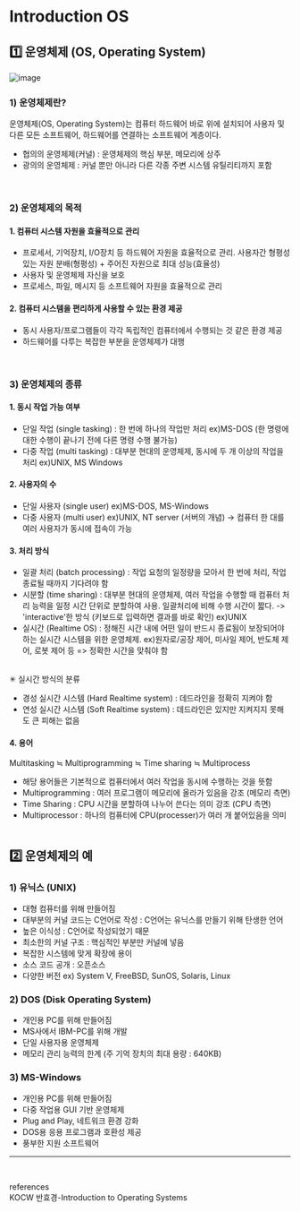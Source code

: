 # Introduction OS

## 1️⃣ 운영체제 (OS, Operating System)

![image](https://github.com/junseoparkk/til/assets/98972385/a6cce02e-53d9-4c2d-b349-96c1f9817057)



### 1) 운영체제란?
운영체제(OS, Operating System)는 컴퓨터 하드웨어 바로 위에 설치되어 사용자 및 다른 모든 소프트웨어, 하드웨어를 연결하는 소프트웨어 계층이다.

- 협의의 운영체제(커널) : 운영체제의 핵심 부분, 메모리에 상주
- 광의의 운영체제 : 커널 뿐만 아니라 다른 각종 주변 시스템 유틸리티까지 포함
<br>

### 2) 운영체제의 목적

#### 1. 컴퓨터 시스템 자원을 효율적으로 관리
- 프로세서, 기억장치, I/O장치 등 하드웨어 자원을 효율적으로 관리. 사용자간 형평성 있는 자원 분배(형평성) + 주어진 자원으로 최대 성능(효율성)
- 사용자 및 운영체제 자신을 보호
- 프로세스, 파일, 메시지 등 소프트웨어 자원을 효율적으로 관리

#### 2. 컴퓨터 시스템을 편리하게 사용할 수 있는 환경 제공
- 동시 사용자/프로그램들이 각각 독립적인 컴퓨터에서 수행되는 것 같은 환경 제공
- 하드웨어를 다루는 복잡한 부분을 운영체제가 대행
<br>

### 3) 운영체제의 종류

#### 1. 동시 작업 가능 여부
- 단일 작업 (single tasking) : 한 번에 하나의 작업만 처리 ex)MS-DOS (한 명령에 대한 수행이 끝나기 전에 다른 명령 수행 불가능)
- 다중 작업 (multi tasking) : 대부분 현대의 운영체제, 동시에 두 개 이상의 작업을 처리 ex)UNIX, MS Windows

#### 2. 사용자의 수
- 단일 사용자 (single user) ex)MS-DOS, MS-Windows
- 다중 사용자 (multi user) ex)UNIX, NT server (서버의 개념) -> 컴퓨터 한 대를 여러 사용자가 동시에 접속이 가능

#### 3. 처리 방식
- 일괄 처리 (batch processing) : 작업 요청의 일정량을 모아서 한 번에 처리, 작업 종료될 때까지 기다려야 함
- 시분할 (time sharing) : 대부분 현대의 운영체제, 여러 작업을 수행할 때 컴퓨터 처리 능력을 일정 시간 단위로 분할하여 사용. 일괄처리에 비해 수행 시간이 짧다. -> 'interactive'한 방식 (키보드로 입력하면 결과를 바로 확인) ex)UNIX
- 실시간 (Realtime OS) : 정해진 시간 내에 어떤 일이 반드시 종료됨이 보장되어야 하는 실시간 시스템을 위한 운영체제. ex)원자로/공장 제어, 미사일 제어, 반도체 제어, 로봇 제어 등 => 정확한 시간을 맞춰야 함
<br><br>

✳︎ 실시간 방식의 분류
- 경성 실시간 시스템 (Hard Realtime system) : 데드라인을 정확히 지켜야 함
- 연성 실시간 시스템 (Soft Realtime system) : 데드라인은 있지만 지켜지지 못해도 큰 피해는 없음

#### 4. 용어
Multitasking ≒ Multiprogramming ≒ Time sharing ≒ Multiprocess
- 해당 용어들은 기본적으로 컴퓨터에서 여러 작업을 동시에 수행하는 것을 뜻함
- Multiprogramming : 여러 프로그램이 메모리에 올라가 있음을 강조 (메모리 측면)
- Time Sharing : CPU 시간을 분할하여 나누어 쓴다는 의미 강조 (CPU 측면)
- Multiprocessor : 하나의 컴퓨터에 CPU(processer)가 여러 개 붙어있음을 의미
<br><br>

## 2️⃣ 운영체제의 예

### 1) 유닉스 (UNIX)
- 대형 컴퓨터를 위해 만들어짐
- 대부분의 커널 코드는 C언어로 작성 : C언어는 유닉스를 만들기 위해 탄생한 언어
- 높은 이식성 : C언어로 작성되었기 때문
- 최소한의 커널 구조 : 핵심적인 부분만 커널에 넣음
- 복잡한 시스템에 맞게 확장에 용이
- 소스 코드 공개 : 오픈소스
- 다양한 버전 ex) System V, FreeBSD, SunOS, Solaris, Linux

### 2) DOS (Disk Operating System)
- 개인용 PC를 위해 만들어짐
- MS사에서 IBM-PC를 위해 개발
- 단일 사용자용 운영체제
- 메모리 관리 능력의 한계 (주 기억 장치의 최대 용량 : 640KB)

### 3) MS-Windows
- 개인용 PC를 위해 만들어짐
- 다중 작업용 GUI 기반 운영체제
- Plug and Play, 네트워크 환경 강화
- DOS용 응용 프로그램과 호환성 제공
- 풍부한 지원 소프트웨어 
---
<br>

references<br>
KOCW 반효경-Introduction to Operating Systems
